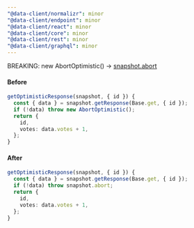 ```yaml
---
"@data-client/normalizr": minor
"@data-client/endpoint": minor
"@data-client/react": minor
"@data-client/core": minor
"@data-client/rest": minor
"@data-client/graphql": minor
---
```


BREAKING: new AbortOptimistic() -> [snapshot.abort](https://dataclient/docs/api/Snapshot#abort)

#### Before

```ts
getOptimisticResponse(snapshot, { id }) {
  const { data } = snapshot.getResponse(Base.get, { id });
  if (!data) throw new AbortOptimistic();
  return {
    id,
    votes: data.votes + 1,
  };
}
```

#### After

```ts
getOptimisticResponse(snapshot, { id }) {
  const { data } = snapshot.getResponse(Base.get, { id });
  if (!data) throw snapshot.abort;
  return {
    id,
    votes: data.votes + 1,
  };
}
```